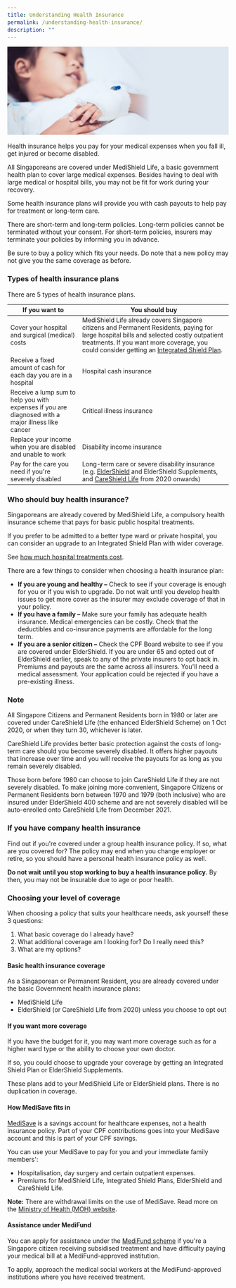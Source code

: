 ```yaml
---
title: Understanding Health Insurance
permalink: /understanding-health-insurance/
description: ""
---
```

![](/images/Are%20You%20Planning%20Your%20Finances/understanding-health-insurance.jfif)

Health insurance helps you pay for your medical expenses when you fall ill, get injured or become disabled. 

All Singaporeans are covered under MediShield Life, a basic government health plan to cover large medical expenses. Besides having to deal with large medical or hospital bills, you may not be fit for work during your recovery.

Some health insurance plans will provide you with cash payouts to help pay for treatment or long-term care.

There are short-term and long-term policies. Long-term policies cannot be terminated without your consent. For short-term policies, insurers may terminate your policies by informing you in advance.

Be sure to buy a policy which fits your needs. Do note that a new policy may not give you the same coverage as before.

### Types of health insurance plans

There are 5 types of health insurance plans. 

| If you want to | You should buy |
| ------ | ------ |
| Cover your hospital and surgical (medical) costs | MediShield Life already covers Singapore citizens and Permanent Residents, paying for large hospital bills and selected costly outpatient treatments. If you want more coverage, you could consider getting an [Integrated Shield Plan](https://www.moh.gov.sg/cost-financing/healthcare-schemes-subsidies/medishield-life/about-integrated-shield-plans). |
| Receive a fixed amount of cash for each day you are in a hospital | Hospital cash insurance |
| Receive a lump sum to help you with expenses if you are diagnosed with a major illness like cancer | Critical illness insurance |
| Replace your income when you are disabled and unable to work | Disability income insurance |
Pay for the care you need if you're severely disabled | Long-term care or severe disability insurance (e.g. [ElderShield](http://www.careshieldlife.gov.sg/eldershield/about-eldershield.html) and ElderShield Supplements, and [CareShield Life](http://www.careshieldlife.gov.sg/) from 2020 onwards) |

### Who should buy health insurance?

Singaporeans are already covered by MediShield Life, a compulsory health insurance scheme that pays for basic public hospital treatments.

If you prefer to be admitted to a better type ward or private hospital, you can consider an upgrade to an Integrated Shield Plan with wider coverage.

See [how much hospital treatments cost](https://www.moh.gov.sg/cost-financing/bill-estimator).

There are a few things to consider when choosing a health insurance plan:

*   **If you are young and healthy –** Check to see if your coverage is enough for you or if you wish to upgrade. Do not wait until you develop health issues to get more cover as the insurer may exclude coverage of that in your policy.
*   **If you have a family –** Make sure your family has adequate health insurance. Medical emergencies can be costly. Check that the deductibles and co-insurance payments are affordable for the long term.
*   **If you are a senior citizen –** Check the CPF Board website to see if you are covered under ElderShield. If you are under 65 and opted out of ElderShield earlier, speak to any of the private insurers to opt back in. Premiums and payouts are the same across all insurers. You'll need a medical assessment. Your application could be rejected if you have a pre-existing illness.

### Note

All Singapore Citizens and Permanent Residents born in 1980 or later are covered under CareShield Life (the enhanced ElderShield Scheme) on 1 Oct 2020, or when they turn 30, whichever is later.

CareShield Life provides better basic protection against the costs of long-term care should you become severely disabled. It offers higher payouts that increase over time and you will receive the payouts for as long as you remain severely disabled.

Those born before 1980 can choose to join CareShield Life if they are not severely disabled. To make joining more convenient, Singapore Citizens or Permanent Residents born between 1970 and 1979 (both inclusive) who are insured under ElderShield 400 scheme and are not severely disabled will be auto-enrolled onto CareShield Life from December 2021.

### If you have company health insurance

Find out if you're covered under a group health insurance policy. If so, what are you covered for? The policy may end when you change employer or retire, so you should have a personal health insurance policy as well.

**Do not wait until you stop working to buy a health insurance policy.** By then, you may not be insurable due to age or poor health.

### Choosing your level of coverage

When choosing a policy that suits your healthcare needs, ask yourself these 3 questions:

1.  What basic coverage do I already have?
2.  What additional coverage am I looking for? Do I really need this?
3.  What are my options?

#### Basic health insurance coverage

As a Singaporean or Permanent Resident, you are already covered under the basic Government health insurance plans:

*   MediShield Life
*   ElderShield (or CareShield Life from 2020) unless you choose to opt out

#### If you want more coverage

If you have the budget for it, you may want more coverage such as for a higher ward type or the ability to choose your own doctor.

If so, you could choose to upgrade your coverage by getting an Integrated Shield Plan or ElderShield Supplements.

These plans add to your MediShield Life or ElderShield plans. There is no duplication in coverage.

#### How MediSave fits in

[MediSave](https://www.cpf.gov.sg/member/healthcare-financing/using-your-medisave-savings) is a savings account for healthcare expenses, not a health insurance policy. Part of your CPF contributions goes into your MediSave account and this is part of your CPF savings.

You can use your MediSave to pay for you and your immediate family members':

*   Hospitalisation, day surgery and certain outpatient expenses.
*   Premiums for MediShield Life, Integrated Shield Plans, ElderShield and CareShield Life.

**Note:** There are withdrawal limits on the use of MediSave. Read more on the [Ministry of Health (MOH) website](https://www.moh.gov.sg/cost-financing/healthcare-schemes-subsidies/medisave).

#### Assistance under MediFund

You can apply for assistance under the [MediFund scheme](https://www.moh.gov.sg/cost-financing/healthcare-schemes-subsidies/medifund) if you're a Singapore citizen receiving subsidised treatment and have difficulty paying your medical bill at a MediFund-approved institution.

To apply, approach the medical social workers at the MediFund-approved institutions where you have received treatment.
